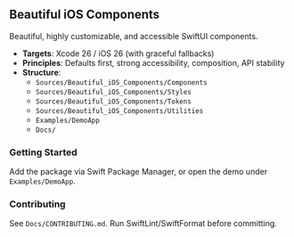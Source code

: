 ## Beautiful iOS Components

Beautiful, highly customizable, and accessible SwiftUI components.

- **Targets**: Xcode 26 / iOS 26 (with graceful fallbacks)
- **Principles**: Defaults first, strong accessibility, composition, API stability
- **Structure**:
  - `Sources/Beautiful_iOS_Components/Components`
  - `Sources/Beautiful_iOS_Components/Styles`
  - `Sources/Beautiful_iOS_Components/Tokens`
  - `Sources/Beautiful_iOS_Components/Utilities`
  - `Examples/DemoApp`
  - `Docs/`

### Getting Started
Add the package via Swift Package Manager, or open the demo under `Examples/DemoApp`.

### Contributing
See `Docs/CONTRIBUTING.md`. Run SwiftLint/SwiftFormat before committing.
